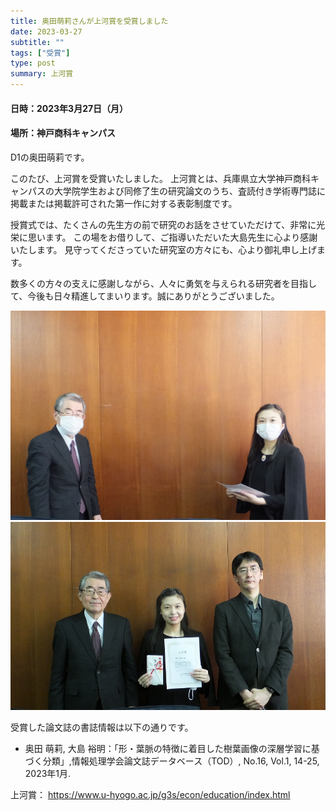 ```yaml
---
title: 奥田萌莉さんが上河賞を受賞しました
date: 2023-03-27
subtitle: ""
tags: ["受賞"]
type: post
summary: 上河賞
---
```



#### 日時：2023年3月27日（月）
#### 場所：神戸商科キャンパス

D1の奥田萌莉です。

このたび、上河賞を受賞いたしました。
上河賞とは、兵庫県立大学神戸商科キャンパスの大学院学生および同修了生の研究論文のうち、査読付き学術専門誌に掲載または掲載許可された第一作に対する表彰制度です。

授賞式では、たくさんの先生方の前で研究のお話をさせていただけて、非常に光栄に思います。
この場をお借りして、ご指導いただいた大島先生に心より感謝いたします。
見守ってくださっていた研究室の方々にも、心より御礼申し上げます。

数多くの方々の支えに感謝しながら、人々に勇気を与えられる研究者を目指して、今後も日々精進してまいります。誠にありがとうございました。

![](2.JPG)
![](4.JPG)

受賞した論文誌の書誌情報は以下の通りです。
+ 奥田 萌莉, 大島 裕明：「形・葉脈の特徴に着目した樹葉画像の深層学習に基づく分類」,情報処理学会論文誌データベース（TOD）, No.16, Vol.1, 14-25, 2023年1月.

上河賞： https://www.u-hyogo.ac.jp/g3s/econ/education/index.html

<!-- 1. 論文採録バージョン -->
<!-- [第一著者]さんの論文が「[学会フルネーム]」に採録されました。 -->

<!-- [公式Webページ](学会公式ページTopのURL) -->


<!-- 書誌情報。書式はPublicationsを参考。変にコードブロックとかで囲まなくてOK -->


<!-- [年月日]に発表予定 -->



<!-- 2. 論文発表済みバージョン -->
<!-- [第一著者]さんが「[学会フルネーム]」で発表しました。 -->

<!-- [公式Webページ](学会公式ページTopのURL) -->


<!-- 書誌情報。書式はPublicationsを参考。変にコードブロックとかで囲まなくてOK -->


<!-- 3. 論文受賞バージョン -->
<!-- [第一著者]さんの論文が「[学会フルネーム]」で「[受賞名]」を受賞しました -->

<!-- [公式Webページ](学会公式ページTopのURL) -->


<!-- 書誌情報。書式はPublicationsを参考。変にコードブロックとかで囲まなくてOK -->

<!-- 同学会複数名の場合は並べて良い感じにして -->